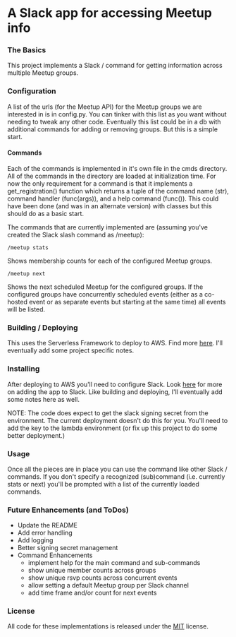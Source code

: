 # A Slack app for accessing Meetup info

### The Basics

This project implements a Slack / command for getting information across multiple Meetup groups.

### Configuration

A list of the urls (for the Meetup API) for the Meetup groups we are interested in is in config.py. You can tinker with this list as you want without needing to tweak any other code. Eventually this list could be in a db with additional commands for adding or removing groups. But this is a simple start.

#### Commands

Each of the commands is implemented in it's own file in the cmds directory. All of the commands in the directory are loaded at initialization time. For now the only requirement for a command is that it implements a get_registration() function which returns a tuple of the command name (str), command handler (func(args)), and a help command (func()). This could have been done (and was in an alternate version) with  classes but this should do as a basic start.

The commands that are currently implemented are (assuming you've created the Slack slash command as /meetup):

    /meetup stats

Shows membership counts for each of the configured Meetup groups.

    /meetup next

Shows the next scheduled Meetup for the configured groups. If the configured groups have concurrently scheduled events (either as a co-hosted event or as separate events but starting at the same time) all events will be listed.

### Building / Deploying

This uses the Serverless Framework to deploy to AWS. Find more [here](https://serverless.com). I'll eventually add some project specific notes.

### Installing

After deploying to AWS you'll need to configure Slack. Look [here](https://api.slack.com/slash-commands) for more on adding the app to Slack. Like building and deploying, I'll eventually add some notes here as well.

NOTE: The code does expect to get the slack signing secret from the environment. The current deployment doesn't do this for you. You'll need to add the key to the lambda environment (or fix up this project to do some better deployment.)

### Usage

Once all the pieces are in place you can use the command like other Slack / commands. If you don't specify a recognized (sub)command (i.e. currently stats or next) you'll be prompted with a list of the currently loaded commands.

### Future Enhancements (and ToDos)

- Update the README
- Add error handling
- Add logging
- Better signing secret management
- Command Enhancements
  - implement help for the main command and sub-commands
  - show unique member counts across groups
  - show unique rsvp counts across concurrent events
  - allow setting a default Meetup group per Slack channel
  - add time frame and/or count for next events

### License

All code for these implementations is released under the [MIT](https://choosealicense.com/licenses/mit/) license.